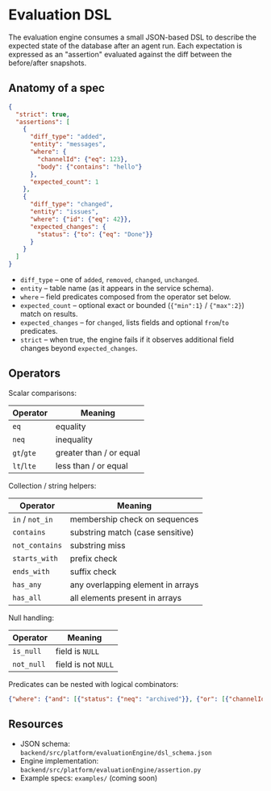 # Evaluation DSL

The evaluation engine consumes a small JSON-based DSL to describe the expected state of the database after an agent run. Each expectation is expressed as an "assertion" evaluated against the diff between the before/after snapshots.

## Anatomy of a spec

```json
{
  "strict": true,
  "assertions": [
    {
      "diff_type": "added",
      "entity": "messages",
      "where": {
        "channelId": {"eq": 123},
        "body": {"contains": "hello"}
      },
      "expected_count": 1
    },
    {
      "diff_type": "changed",
      "entity": "issues",
      "where": {"id": {"eq": 42}},
      "expected_changes": {
        "status": {"to": {"eq": "Done"}}
      }
    }
  ]
}
```

- `diff_type` – one of `added`, `removed`, `changed`, `unchanged`.
- `entity` – table name (as it appears in the service schema).
- `where` – field predicates composed from the operator set below.
- `expected_count` – optional exact or bounded (`{"min":1}` / `{"max":2}`) match on results.
- `expected_changes` – for `changed`, lists fields and optional `from`/`to` predicates.
- `strict` – when true, the engine fails if it observes additional field changes beyond `expected_changes`.

## Operators

Scalar comparisons:

| Operator | Meaning                  |
|----------|--------------------------|
| `eq`     | equality                 |
| `neq`    | inequality               |
| `gt`/`gte` | greater than / or equal |
| `lt`/`lte` | less than / or equal    |

Collection / string helpers:

| Operator          | Meaning                                         |
|-------------------|-------------------------------------------------|
| `in` / `not_in`   | membership check on sequences                   |
| `contains`        | substring match (case sensitive)                |
| `not_contains`    | substring miss                                  |
| `starts_with`     | prefix check                                    |
| `ends_with`       | suffix check                                    |
| `has_any`         | any overlapping element in arrays               |
| `has_all`         | all elements present in arrays                  |

Null handling:

| Operator   | Meaning                        |
|------------|--------------------------------|
| `is_null`  | field is `NULL`                 |
| `not_null` | field is not `NULL`             |

Predicates can be nested with logical combinators:

```json
{"where": {"and": [{"status": {"neq": "archived"}}, {"or": [{"channelId": {"eq": 1}}, {"channelId": {"eq": 2}}]}]}}
```

## Resources

- JSON schema: `backend/src/platform/evaluationEngine/dsl_schema.json`
- Engine implementation: `backend/src/platform/evaluationEngine/assertion.py`
- Example specs: `examples/` (coming soon)

